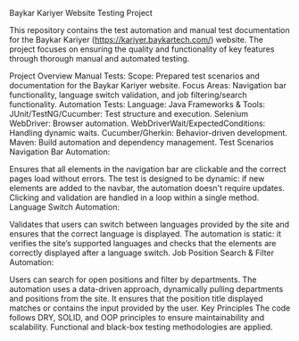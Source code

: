 Baykar Kariyer Website Testing Project

This repository contains the test automation and manual test documentation for the Baykar Kariyer (https://kariyer.baykartech.com/) website. 
The project focuses on ensuring the quality and functionality of key features through thorough manual and automated testing.


Project Overview
Manual Tests:
Scope: Prepared test scenarios and documentation for the Baykar Kariyer website.
Focus Areas: Navigation bar functionality, language switch validation, and job filtering/search functionality.
Automation Tests:
Language: Java
Frameworks & Tools:
JUnit/TestNG/Cucumber: Test structure and execution.
Selenium WebDriver: Browser automation.
WebDriverWait/ExpectedConditions: Handling dynamic waits.
Cucumber/Gherkin: Behavior-driven development.
Maven: Build automation and dependency management.
Test Scenarios
Navigation Bar Automation:

Ensures that all elements in the navigation bar are clickable and the correct pages load without errors.
The test is designed to be dynamic: if new elements are added to the navbar, the automation doesn't require updates. Clicking and validation are handled in a loop within a single method.
Language Switch Automation:

Validates that users can switch between languages provided by the site and ensures that the correct language is displayed.
The automation is static: it verifies the site’s supported languages and checks that the elements are correctly displayed after a language switch.
Job Position Search & Filter Automation:

Users can search for open positions and filter by departments.
The automation uses a data-driven approach, dynamically pulling departments and positions from the site. It ensures that the position title displayed matches or contains the input provided by the user.
Key Principles
The code follows DRY, SOLID, and OOP principles to ensure maintainability and scalability.
Functional and black-box testing methodologies are applied.
